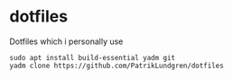 # dotfiles
Dotfiles which i personally use

```
sudo apt install build-essential yadm git
yadm clone https://github.com/PatrikLundgren/dotfiles
```
